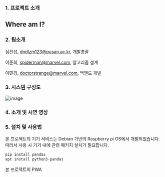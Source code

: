 ### 1. 프로젝트 소개

## Where am I?

### 2. 팀소개

심진섭, dndlzm123@pusan.ac.kr, 개발총괄

이준희, spiderman@marvel.com, 알고리즘 설계

이민경, doctorstrange@marvel.com, 백앤드 개발

### 3. 시스템 구성도

![image](https://github.com/pnucse-capstone/capstone-2023-1-39/assets/71700079/0483272a-ca6e-4253-8b22-a44cb003cee2)

### 4. 소개 및 시연 영상

### 5. 설치 및 사용법

본 프로젝트의 기기 서비스는 Debian 기반의 Raspberry pi OS에서 개발되었습니다. 
따라서 사용 시 기기 내에 관련 패키지 설치가 필요합니다.
```python
pip install pandas
apt install python3-pandas
```

본 프로젝트의 PWA
